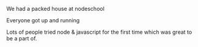 We had a packed house at nodeschool

Everyone got up and running

Lots of people tried node & javascript for the first time which was great to be a part of.

